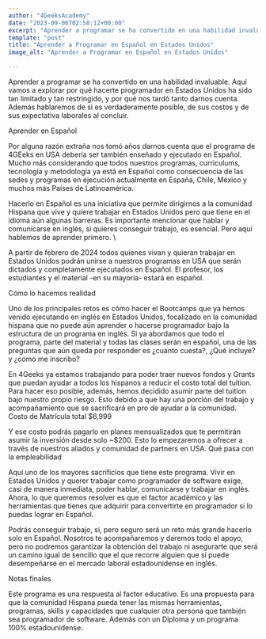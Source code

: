 ```yaml
---
author: "4GeeksAcademy"
date: "2023-09-06T02:58:12+00:00"
excerpt: "Aprender a programar se ha convertido en una habilidad invaluable. Aquí vamos a explorar por qué hacerte programador en Estados Unidos ha sido tan limitado y tan restringido, y por qué nos tardó tanto darnos cuenta. Además hablaremos de si es verdaderamente posible, de sus costos y de sus expectativa laborales al concluir."
template: "post"
title: "Aprender a Programar en Español en Estados Unidos"
image_alt: "Aprender a Programar en Español en Estados Unidos"

---
```



Aprender a programar se ha convertido en una habilidad invaluable. Aquí vamos a explorar por qué hacerte programador en Estados Unidos ha sido tan limitado y tan restringido, y por qué nos tardó tanto darnos cuenta. Además hablaremos de si es verdaderamente posible, de sus costos y de sus expectativa laborales al concluir. 

Aprender en Español

Por alguna razón extraña nos tomó años darnos cuenta que el programa de 4GEeks en USA debería ser también enseñado y ejecutado en Español. Mucho más considerando que todos nuestros programas, curriculums, tecnología y metodología ya está en Español como consecuencia de las sedes y programas en ejecución actualmente en España, Chile, México y muchos más Países de Latinoamérica.

Hacerlo en Español es una iniciativa que permite dirigirnos a la comunidad Hispana que vive y quiere trabajar en Estados Unidos pero que tiene en el idioma aún algunas barreras. Es importante mencionar que hablar y comunicarse en inglés, si quieres conseguir trabajo, es esencial. Pero aquí hablemos de aprender primero. \

A partir de febrero de 2024 todos quienes vivan y quieran trabajar en Estados Unidos podrán unirse a nuestros programas en USA que serán dictados y completamente ejecutados en Español. El profesor, los estudiantes y el material -en su mayoría- estará en español. 

Cómo lo hacemos realidad

Uno de los principales retos es cómo hacer el Bootcamps que ya hemos venido ejecutando en inglés en Estados Unidos, focalizado en la comunidad hispana que no puede aún aprender o hacerse programador bajo la estructura de un programa en inglés. 
Si ya abordamos que todo el programa, parte del material y todas las clases serán en español, una de las preguntas que aún queda por responder es ¿cuánto cuesta?, ¿Qué incluye? y ¿cómo me inscribo?

En 4Geeks ya estamos trabajando para poder traer nuevos fondos y Grants que puedan ayudar a todos los hispanos a reducir el costo total del tuition. Para hacer eso posible, además, hemos decidido asumir parte del tuition bajo nuestro propio riesgo. Esto debido a que hay una porción del trabajo y acompañamiento que se sacrificará en pro de ayudar a la comunidad. 
Costo de Matrícula total $6,999

Y ese costo podrás pagarlo en planes mensualizados que te permitirán asumir la inversión desde solo ~$200. Esto lo empezaremos a ofrecer a través de nuestros aliados y comunidad de partners en USA. 
Qué pasa con la empleabilidad

Aquí uno de los mayores sacrificios que tiene este programa. Vivir en Estados Unidos y querer trabajar como programador de software exige, casi de manera inmediata, poder hablar, comunicarse y trabajar en inglés. Ahora, lo que queremos resolver es que el factor académico y las herramientas que tienes que adquirir para convertirte en programador sí lo puedas lograr en Español. 

Podrás conseguir trabajo, si, pero seguro será un reto más grande hacerlo solo en Español. Nosotros te acompañaremos y daremos todo el apoyo, pero no podremos garantizar la obtención del trabajo ni asegurarte que será un camino igual de sencillo que el que recorre alguien que sí puede desempeñarse en el mercado laboral estadounidense en inglés. 

Notas finales

Este programa es una respuesta al factor educativo. Es una propuesta para que la comunidad Hispana pueda tener las mismas herramientas, programas, skills y capacidades que cualquier otra persona que también sea programador de software. Además con un Diploma y un programa 100% estadounidense.
